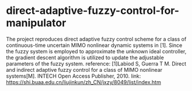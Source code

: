 # direct-adaptive-fuzzy-control-for-manipulator
The project reproduces direct adaptive fuzzy control scheme for a class of continuous-time uncertain MIMO nonlinear dynamic systems in [1]. Since the fuzzy system is employed to approximate the unknown ideal controller, the gradient descent algorithm is utilized to update the adjustable parameters of the fuzzy system.
reference: 
[1]Labiod S, Guerra T M. Direct and indirect adaptive fuzzy control for a class of MIMO nonlinear systems[M]. INTECH Open Access Publisher, 2010.
link: https://shi.buaa.edu.cn/liujinkun/zh_CN/jxzy/8049/list/index.htm